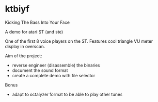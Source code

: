 # ktbiyf
Kicking The Bass Into Your Face

A demo for atari ST (and ste)

One of the first 8 voice players on the ST.
Features cool triangle VU meter display in overscan.

Aim of the project:
* reverse engineer (disassemble) the binaries
* document the sound format
* create a complete demo with file selector

Bonus
* adapt to octalyzer format to be able to play other tunes


